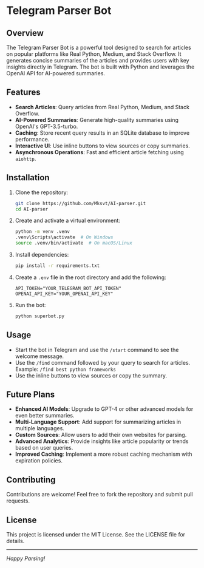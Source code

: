 # Telegram Parser Bot

## Overview

The Telegram Parser Bot is a powerful tool designed to search for articles on popular platforms like Real Python, Medium, and Stack Overflow. It generates concise summaries of the articles and provides users with key insights directly in Telegram. The bot is built with Python and leverages the OpenAI API for AI-powered summaries.

## Features

- **Search Articles**: Query articles from Real Python, Medium, and Stack Overflow.
- **AI-Powered Summaries**: Generate high-quality summaries using OpenAI's GPT-3.5-turbo.
- **Caching**: Store recent query results in an SQLite database to improve performance.
- **Interactive UI**: Use inline buttons to view sources or copy summaries.
- **Asynchronous Operations**: Fast and efficient article fetching using `aiohttp`.

## Installation

1. Clone the repository:

   ```bash
   git clone https://github.com/Mksvt/AI-parser.git
   cd AI-parser
   ```

2. Create and activate a virtual environment:

   ```bash
   python -m venv .venv
   .venv\Scripts\activate  # On Windows
   source .venv/bin/activate  # On macOS/Linux
   ```

3. Install dependencies:

   ```bash
   pip install -r requirements.txt
   ```

4. Create a `.env` file in the root directory and add the following:

   ```env
   API_TOKEN="YOUR_TELEGRAM_BOT_API_TOKEN"
   OPENAI_API_KEY="YOUR_OPENAI_API_KEY"
   ```

5. Run the bot:
   ```bash
   python superbot.py
   ```

## Usage

- Start the bot in Telegram and use the `/start` command to see the welcome message.
- Use the `/find` command followed by your query to search for articles.
  Example: `/find best python frameworks`
- Use the inline buttons to view sources or copy the summary.

## Future Plans

- **Enhanced AI Models**: Upgrade to GPT-4 or other advanced models for even better summaries.
- **Multi-Language Support**: Add support for summarizing articles in multiple languages.
- **Custom Sources**: Allow users to add their own websites for parsing.
- **Advanced Analytics**: Provide insights like article popularity or trends based on user queries.
- **Improved Caching**: Implement a more robust caching mechanism with expiration policies.

## Contributing

Contributions are welcome! Feel free to fork the repository and submit pull requests.

## License

This project is licensed under the MIT License. See the LICENSE file for details.

---

_Happy Parsing!_
